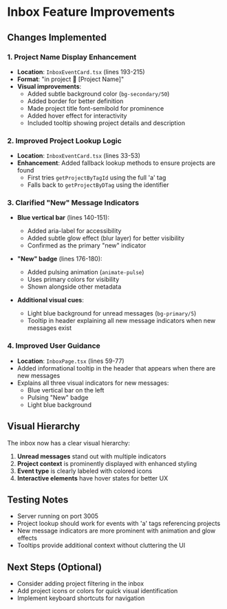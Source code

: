 # Inbox Feature Improvements

## Changes Implemented

### 1. Project Name Display Enhancement
- **Location**: `InboxEventCard.tsx` (lines 193-215)
- **Format**: "in project 📁 [Project Name]" 
- **Visual improvements**:
  - Added subtle background color (`bg-secondary/50`)
  - Added border for better definition
  - Made project title font-semibold for prominence
  - Added hover effect for interactivity
  - Included tooltip showing project details and description

### 2. Improved Project Lookup Logic
- **Location**: `InboxEventCard.tsx` (lines 33-53)
- **Enhancement**: Added fallback lookup methods to ensure projects are found
  - First tries `getProjectByTagId` using the full 'a' tag
  - Falls back to `getProjectByDTag` using the identifier

### 3. Clarified "New" Message Indicators
- **Blue vertical bar** (lines 140-151):
  - Added aria-label for accessibility
  - Added subtle glow effect (blur layer) for better visibility
  - Confirmed as the primary "new" indicator

- **"New" badge** (lines 176-180):
  - Added pulsing animation (`animate-pulse`)
  - Uses primary colors for visibility
  - Shown alongside other metadata

- **Additional visual cues**:
  - Light blue background for unread messages (`bg-primary/5`)
  - Tooltip in header explaining all new message indicators when new messages exist

### 4. Improved User Guidance
- **Location**: `InboxPage.tsx` (lines 59-77)
- Added informational tooltip in the header that appears when there are new messages
- Explains all three visual indicators for new messages:
  - Blue vertical bar on the left
  - Pulsing "New" badge
  - Light blue background

## Visual Hierarchy
The inbox now has a clear visual hierarchy:
1. **Unread messages** stand out with multiple indicators
2. **Project context** is prominently displayed with enhanced styling
3. **Event type** is clearly labeled with colored icons
4. **Interactive elements** have hover states for better UX

## Testing Notes
- Server running on port 3005
- Project lookup should work for events with 'a' tags referencing projects
- New message indicators are more prominent with animation and glow effects
- Tooltips provide additional context without cluttering the UI

## Next Steps (Optional)
- Consider adding project filtering in the inbox
- Add project icons or colors for quick visual identification
- Implement keyboard shortcuts for navigation